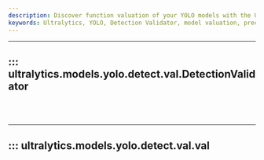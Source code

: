```yaml
---
description: Discover function valuation of your YOLO models with the Ultralytics Detection Validator. Enhance precision and recall rates today.
keywords: Ultralytics, YOLO, Detection Validator, model valuation, precision, recall
---
```


---
## ::: ultralytics.models.yolo.detect.val.DetectionValidator
<br><br>

---
## ::: ultralytics.models.yolo.detect.val.val
<br><br>
